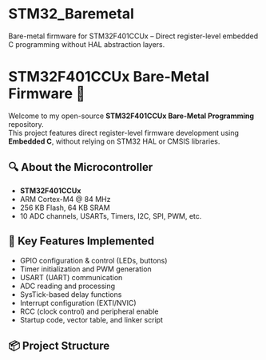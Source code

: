 # STM32_Baremetal
Bare-metal firmware for STM32F401CCUx – Direct register-level embedded C programming without HAL abstraction layers.


# STM32F401CCUx Bare-Metal Firmware 🔧

Welcome to my open-source **STM32F401CCUx Bare-Metal Programming** repository.  
This project features direct register-level firmware development using **Embedded C**, without relying on STM32 HAL or CMSIS libraries.

## 🔍 About the Microcontroller
- **STM32F401CCUx**
- ARM Cortex-M4 @ 84 MHz
- 256 KB Flash, 64 KB SRAM
- 10 ADC channels, USARTs, Timers, I2C, SPI, PWM, etc.

## 🎯 Key Features Implemented
- GPIO configuration & control (LEDs, buttons)
- Timer initialization and PWM generation
- USART (UART) communication
- ADC reading and processing
- SysTick-based delay functions
- Interrupt configuration (EXTI/NVIC)
- RCC (clock control) and peripheral enable
- Startup code, vector table, and linker script

## 📦 Project Structure
